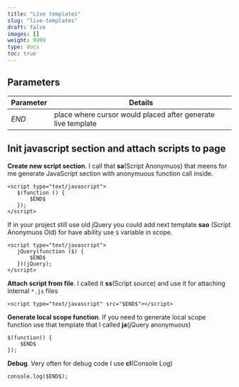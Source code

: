 ```yaml
---
title: "Live templates"
slug: "live-templates"
draft: false
images: []
weight: 9999
type: docs
toc: true
---
```


## Parameters
| Parameter | Details |  
| --------- | ------- |  
| $END$ | place where cursor would placed after generate live template |  


## Init javascript section and attach scripts to page
**Create new script section**. I call that **sa**(Script Anonymuos) that meens for me generate JavaScript section with anonymuous function call inside.

    <script type="text/javascript">
       $(function () {
           $END$
       });
    </script>

If in your project still use old jQuery you could add next template **sao** (Script Anonymuos Old) for have ability use `$` variable in scope.

    <script type="text/javascript">
       jQuery(function ($) {
           $END$
       })(jQuery);
    </script>

**Attach script from file**. I called it **ss**(Script source) and use it for attaching internal `*.js` files

    <script type="text/javascript" src="$END$"></script>

**Generate local scope function**. If you need to generate local scope function use that template that I called **ja**(jQuery anonymuous)

    $(function() {
        $END$
    });

**Debug**. Very often for debug code I use **cl**(Console Log)

    console.log($END$);

